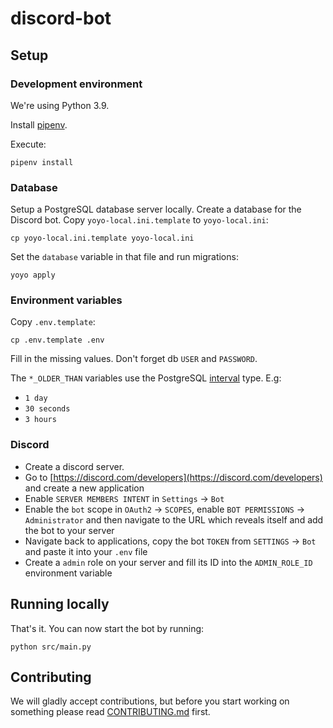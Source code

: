 # discord-bot

## Setup

### Development environment

We're using Python 3.9.

Install [pipenv](https://pipenv.pypa.io/en/latest/install/).

Execute:

```
pipenv install
```

### Database

Setup a PostgreSQL database server locally. Create a database for the Discord bot. Copy `yoyo-local.ini.template` to `yoyo-local.ini`:
```
cp yoyo-local.ini.template yoyo-local.ini
```

Set the `database` variable in that file and run migrations:
```
yoyo apply
```

### Environment variables

Copy `.env.template`:

```
cp .env.template .env
```

Fill in the missing values. Don't forget db `USER` and `PASSWORD`.

The `*_OLDER_THAN` variables use the PostgreSQL [interval](https://www.postgresql.org/docs/9.1/functions-datetime.html)
type. E.g:

- `1 day`
- `30 seconds`
- `3 hours`

### Discord

- Create a discord server.
- Go to [https://discord.com/developers](https://discord.com/developers) and create a new application
- Enable `SERVER MEMBERS INTENT` in `Settings` -> `Bot`
- Enable the `bot` scope in `OAuth2` -> `SCOPES`, enable `BOT PERMISSIONS` -> `Administrator` and then navigate to the
  URL which reveals itself and add the bot to your server
- Navigate back to applications, copy the bot `TOKEN` from `SETTINGS` -> `Bot` and paste it into your `.env` file
- Create a `admin` role on your server and fill its ID into the `ADMIN_ROLE_ID` environment variable

## Running locally

That's it. You can now start the bot by running:

```
python src/main.py
```

## Contributing

We will gladly accept contributions, but before you start working on something please
read [CONTRIBUTING.md](docs/CONTRIBUTING.md) first.
